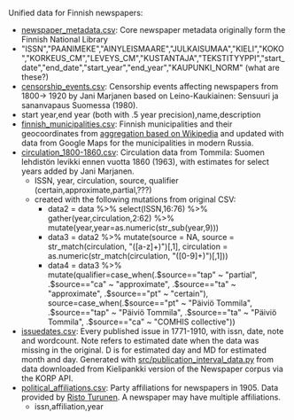 
Unified data for Finnish newspapers:

 * [newspaper_metadata.csv](newspaper_metadata.csv): Core newspaper metadata originally form the Finnish National Library
  * "ISSN","PAANIMEKE","AINYLEISMAARE","JULKAISUMAA","KIELI","KOKO","KORKEUS_CM","LEVEYS_CM","KUSTANTAJA","TEKSTITYYPPI","start_date","end_date","start_year","end_year","KAUPUNKI_NORM" (what are these?)
 * [censorship_events.csv](censorship_events.csv): Censorship events affecting newspapers from 1800-> 1920 by Jani Marjanen based on Leino-Kaukiainen: Sensuuri ja sananvapaus Suomessa (1980).
  * start year,end year (both with .5 year precision),name,description
 * [finnish_municipalities.csv](finnish_municipalities.csv): Finnish municipalities and their geocoordinates from [aggregation based on Wikipedia](http://datajournalismi.blogspot.fi/2013/03/suomen-kuntien-koordinaattitiedot.html) and updated with data from Google Maps for the municipalities in modern Russia.
 * [circulation_1800-1860.csv](circulation_1800-1860.csv): Circulation data from Tommila: Suomen lehdistön levikki ennen vuotta 1860 (1963), with estimates for select years added by Jani Marjanen. 
   * ISSN, year, circulation, source, qualifier (certain,approximate,partial,???) 
   * created with the following mutations from original CSV:
     * data2 = data %>% select(ISSN,16:76) %>% gather(year,circulation,2:62) %>% mutate(year,year=as.numeric(str_sub(year,9)))
     * data3 = data2 %>% mutate(source = NA, source = str_match(circulation, "([a-z]+)")[,1], circulation = as.numeric(str_match(circulation, "([0-9]+)")[,1]))
     * data4 = data3 %>% mutate(qualifier=case_when(.$source=="tap" ~ "partial", .$source=="ca" ~ "approximate", .$source=="ta" ~ "approximate", .$source=="pt" ~ "certain"), source=case_when(.$source=="pt" ~ "Päiviö Tommila", .$source=="tap" ~ "Päiviö Tommila", .$source=="ta" ~ "Päiviö Tommila", .$source=="ca" ~ "COMHIS collective"))
 * [issuedates.csv](issuedates.csv): Every published issue in 1771-1910, with issn, date, note and wordcount. Note refers to estimated date when the data was missing in the original. D is for estimated day and MD for estimated month and day. Generated with [src/publication_interval_data.py](src/publication_interval_data.py) from data downloaded from Kielipankki version of the Newspaper corpus via the KORP API.
 * [political_affiliations.csv](1905newspapers_parties.csv): Party affiliations for newspapers in 1905. Data provided by [Risto Turunen](http://www.uta.fi/yky/en/contact/personnel/ristoturunen). A newspaper may have multiple affiliations.
   * issn,affiliation,year

